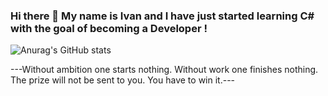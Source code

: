 ### Hi there 👋 My name is Ivan and I have just started learning C# with the goal of becoming a Developer ! 

<!--
**I-M-Marinov/I-M-Marinov** is a ✨ _special_ ✨ repository because its `README.md` (this file) appears on your GitHub profile.

Here are some ideas to get you started:

- 🔭 I’m currently working on ...
- 🌱 I’m currently learning ...
- 👯 I’m looking to collaborate on ...
- 🤔 I’m looking for help with ...
- 💬 Ask me about ...
- 📫 How to reach me: ...
- 😄 Pronouns: ...
- ⚡ Fun fact: ...
-->


![Anurag's GitHub stats](https://github-readme-stats.vercel.app/api?username=I-M-Marinov&show_icons=true&theme=dracula)

---Without ambition one starts nothing. Without work one finishes nothing. The prize will not be sent to you. You have to win it.---


